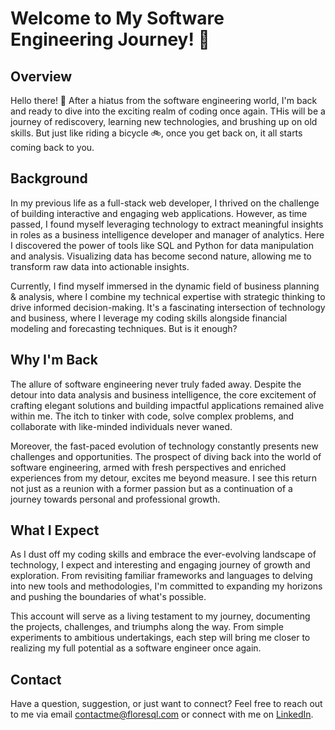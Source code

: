 # Welcome to My Software Engineering Journey! 🎉

## Overview

Hello there! 👋 After a hiatus from the software engineering world, I'm back and ready to dive into the exciting realm of coding once again. THis will be a journey of rediscovery, learning new technologies, and brushing up on old skills. But just like riding a bicycle 🚲, once you get back on, it all starts coming back to you.

## Background

In my previous life as a full-stack web developer, I thrived on the challenge of building interactive and engaging web applications. However, as time passed, I found myself leveraging technology to extract meaningful insights in roles as a business intelligence developer and manager of analytics. Here I discovered the power of tools like SQL and Python for data manipulation and analysis. Visualizing data has become second nature, allowing me to transform raw data into actionable insights.

Currently, I find myself immersed in the dynamic field of business planning & analysis, where I combine my technical expertise with strategic thinking to drive informed decision-making. It's a fascinating intersection of technology and business, where I leverage my coding skills alongside financial modeling and forecasting techniques. But is it enough?

## Why I'm Back

The allure of software engineering never truly faded away. Despite the detour into data analysis and business intelligence, the core excitement of crafting elegant solutions and building impactful applications remained alive within me. The itch to tinker with code, solve complex problems, and collaborate with like-minded individuals never waned.

Moreover, the fast-paced evolution of technology constantly presents new challenges and opportunities. The prospect of diving back into the world of software engineering, armed with fresh perspectives and enriched experiences from my detour, excites me beyond measure. I see this return not just as a reunion with a former passion but as a continuation of a journey towards personal and professional growth.

## What I Expect

As I dust off my coding skills and embrace the ever-evolving landscape of technology, I expect and interesting and engaging journey of growth and exploration. From revisiting familiar frameworks and languages to delving into new tools and methodologies, I'm committed to expanding my horizons and pushing the boundaries of what's possible.

This account will serve as a living testament to my journey, documenting the projects, challenges, and triumphs along the way. From simple experiments to ambitious undertakings, each step will bring me closer to realizing my full potential as a software engineer once again.

## Contact

Have a question, suggestion, or just want to connect? Feel free to reach out to me via email contactme@floresql.com or connect with me on [LinkedIn](https://www.linkedin.com/in/floresql/).



